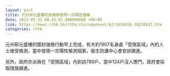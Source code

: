 ```yaml
---
layout: post
title: 元州邨元盛樓完成強檢發現一宗陽性個案
date: 2022-05-31 08:41:01.000000000 +08:00
link: https://news.rthk.hk/rthk/ch/component/k2/1650920-20220531.htm
categories: rthk
---
```


元州邨元盛樓的圍封強檢行動早上完成，有大約1907名身處「受限區域」內的人士接受檢測，當中發現一宗陽性檢測個案，衞生防護中心會安排跟進。

另外，政府亦派員在「受限區域」內到訪789戶，當中124戶沒人應門，政府會採取措施跟進。
